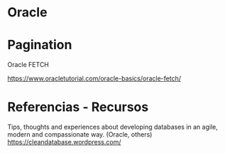 # Oracle


# Pagination

Oracle FETCH

https://www.oracletutorial.com/oracle-basics/oracle-fetch/
 
# Referencias - Recursos

Tips, thoughts and experiences about developing databases in an agile, modern and compassionate way. (Oracle, others) 
https://cleandatabase.wordpress.com/